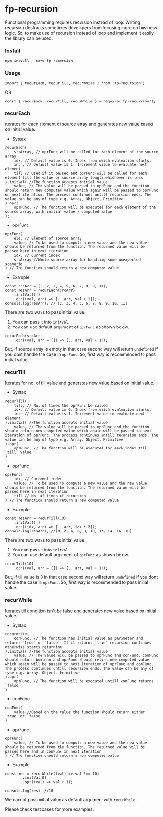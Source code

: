 # fp-recursion

Functional programming requires recursion instead of loop. Writing recursion destracts sometimes developers from focusing more on business logic. So, to make use of recursion instead of loop and implement it easily the library can be used.

### Install

`npm install --save fp-recursion`

### Usage

`import { recurEach, recurTill, recurWhile } from 'fp-recursion';`

OR

`const { recurEach, recurTill, recurWhile } = require('fp-recursion');`

### recurEach

Iterates for each element of source array and generates new value based on initial value. 

* Systax 

```
recurEach(
    srcArray, // oprFunc will be called for each element of the source array
    idx, // Default value is 0. Index from which evaluation starts.
    incr, // Default value is 1. Increment value to evaluate next element
    till // Used if it passed and oprFunc will be called for each element till the value or source array length whichever is less
).initVal( //The function accepts initial value
    value, // The value will be passed to oprFunc and the function should return new computed value which again will be passed to oprFunc on next iteration. The process continues untill recursion ends. The value can be any of type e.g. Array, Object, Primitive
).opr(
    oprFunc, // The function will be executed for each element of the source array, with initial value / computed value
);
```

* oprFunc

```
oprFunc(
    ele, // Element of source array
    value, // To be used to compute a new value and the new value should be returned from the function. The returned value will be passed here in next iteration
    idx, // Current index
    srcArray //Whole source array for handling some unexpected scenario
) // The function should return a new computed value
```

* Example

```
const srcArr = [1, 2, 3, 4, 5, 6, 7, 8, 9, 10];
const resArr = recurEach(srcArr)
    .initVal([])
    .opr((val, arr) => [...arr, val + 1]);
console.log(resArr); // [2, 3, 4, 5, 6, 7, 8, 9, 10, 11]
```

There are two ways to pass initial value. 

1. You can pass it into `initVal`.
2. You can use default argument of `oprFunc` as shown below.

```
recurEach(srcArr)
    .opr((val, arr = []) => [...arr, val + 1]);
```
But, if source array is empty in that case second way will return `undefined` if you dont handle the case in `oprFunc`. So, first way is recommended to pass initial value.


### recurTill

Iterates for no. of till value and generates new value based on initial value. 

* Syntax

```
recurTill(
    till, // No. of times the oprFunc be called
    idx, // Default value is 0. Index from which evaluation starts.
    incr // Default value is 1. Increment value to evaluate next element
).initVal( //The function accepts initial value
    value, // The value will be passed to oprFunc and the function should return new computed value which again will be passed to next iteration of oprFunc. The process continues untill recursion ends. The value can be any of type e.g. Array, Object, Primitive
).opr(
    oprFunc, // The function will be executed for each index till `till` value
)
```

* oprFunc

```
oprFunc(
    idx, // Currennt index
    value, // To be used to compute a new value and the new value should be returned from the function. The returned value will be passed here in next iteration
    till // No. of times of recursion
) // The function should return a new computed value
```

* Example

```
const resArr = recurTill(10)
    .initVal([])
    .opr((idx, arr) => [...arr, idx * 2]);
console.log(resArr); //[0, 2, 4, 6, 8, 10, 12, 14, 16, 18]
```
There are two ways to pass initial value. 

1. You can pass it into `initVal`.
2. You can use default argument of `oprFunc` as shown below.

```
recurTill(10)
    .opr((val, arr = []) => [...arr, val + 1]);
```
But, if till value is 0 in that case second way will return `undefined` if you dont handle the case in `oprFunc`. So, first way is recommended to pass initial value.


### recurWhile

Iterates till condition isn't be false and generates new value based on initial value. 

* Syntax

```
recurWhile(
    conFunc, // The function has initial value as parameter and returns `true` or `false`. If it returns `true` recursion continues otherwise starts returning
).initVal( //The function accepts initial value
    value, // The value will be passed to oprFunc and conFunc. conFunc should return boolean and oprFunc should return new computed value which again will be passed to next iteration of oprFunc and conFunc. The process continues untill recursion ends. The value can be any of type e.g. Array, Object, Primitive
).opr(
    oprFunc, // The function will be executed untill conFunc returns `false`
)
```

* conFunc

```
conFunc(
    value //Based on the value the function should return either `true` or `false`
)
```

* oprFunc

```
oprFunc(
    value, // To be used to compute a new value and the new value should be returned from the function. The returned value will be passed here and in conFunc in next iteration
) // The function should return a new computed value
```

* Example

```
const res = recurWhile((val) => val !== 10)
        .initVal(0)
        .opr((val) => val + 1);

console.log(res); //10
```

We cannot pass initial value as default argument with `recurWhile`.


Please check test cases for more examples.